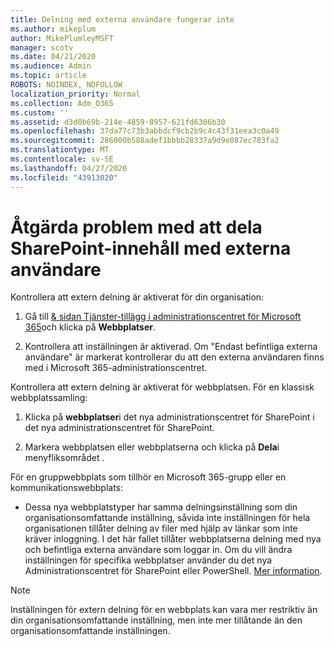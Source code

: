 ```yaml
---
title: Delning med externa användare fungerar inte
ms.author: mikeplum
author: MikePlumleyMSFT
manager: scotv
ms.date: 04/21/2020
ms.audience: Admin
ms.topic: article
ROBOTS: NOINDEX, NOFOLLOW
localization_priority: Normal
ms.collection: Adm_O365
ms.custom: ''
ms.assetid: d3d0b69b-214e-4859-8957-621fd6306b30
ms.openlocfilehash: 37da77c73b3abbdcf9cb2b9c4c43f31eea3c0a49
ms.sourcegitcommit: 286000b588adef1bbbb28337a9d9e087ec783fa2
ms.translationtype: MT
ms.contentlocale: sv-SE
ms.lasthandoff: 04/27/2020
ms.locfileid: "43913020"
---
```

# <a name="fix-problems-sharing-sharepoint-content-with-external-users"></a>Åtgärda problem med att dela SharePoint-innehåll med externa användare

Kontrollera att extern delning är aktiverat för din organisation:
  
1. Gå till [ &amp; sidan Tjänster-tillägg i administrationscentret för Microsoft 365](https://portal.office.com/adminportal/home#/Settings/ServicesAndAddIns)och klicka på **Webbplatser**.
    
2. Kontrollera att inställningen är aktiverad. Om "Endast befintliga externa användare" är markerat kontrollerar du att den externa användaren finns med i Microsoft 365-administrationscentret.
    
Kontrollera att extern delning är aktiverat för webbplatsen. För en klassisk webbplatssamling:
  
1. Klicka på **webbplatser**i det nya administrationscentret för SharePoint i det nya administrationscentret för SharePoint.
    
2. Markera webbplatsen eller webbplatserna och klicka på **Dela**i menyfliksområdet .
    
För en gruppwebbplats som tillhör en Microsoft 365-grupp eller en kommunikationswebbplats:
  
- Dessa nya webbplatstyper har samma delningsinställning som din organisationsomfattande inställning, såvida inte inställningen för hela organisationen tillåter delning av filer med hjälp av länkar som inte kräver inloggning. I det här fallet tillåter webbplatserna delning med nya och befintliga externa användare som loggar in. Om du vill ändra inställningen för specifika webbplatser använder du det nya Administrationscentret för SharePoint eller PowerShell. [Mer information](https://go.microsoft.com/fwlink/?linkid=871863).
    
> [!NOTE]
> Inställningen för extern delning för en webbplats kan vara mer restriktiv än din organisationsomfattande inställning, men inte mer tillåtande än den organisationsomfattande inställningen. 
  

